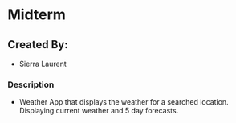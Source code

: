 # Midterm

## Created By: 
- Sierra Laurent

### Description
- Weather App that displays the weather for a searched location. Displaying current weather and 5 day forecasts.
